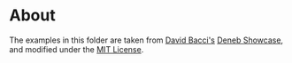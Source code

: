# About

The examples in this folder are taken from [David Bacci's][david-bacci-linkedin]
[Deneb Showcase][deneb-showcase], and modified under the [MIT License](./LICENSE).

[david-bacci-linkedin]: https://www.linkedin.com/in/davbacci/
[deneb-showcase]: https://github.com/PBI-David/Deneb-Showcase
